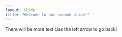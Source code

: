 ```yaml
---
layout: slide
title: "Welcome to our second slide!"
---
```

There will be more text
Use the left arrow to go back!
